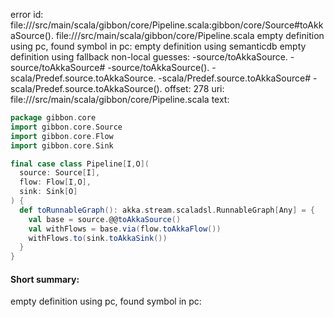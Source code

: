 error id: file://<WORKSPACE>/src/main/scala/gibbon/core/Pipeline.scala:gibbon/core/Source#toAkkaSource().
file://<WORKSPACE>/src/main/scala/gibbon/core/Pipeline.scala
empty definition using pc, found symbol in pc: 
empty definition using semanticdb
empty definition using fallback
non-local guesses:
	 -source/toAkkaSource.
	 -source/toAkkaSource#
	 -source/toAkkaSource().
	 -scala/Predef.source.toAkkaSource.
	 -scala/Predef.source.toAkkaSource#
	 -scala/Predef.source.toAkkaSource().
offset: 278
uri: file://<WORKSPACE>/src/main/scala/gibbon/core/Pipeline.scala
text:
```scala
package gibbon.core
import gibbon.core.Source
import gibbon.core.Flow
import gibbon.core.Sink

final case class Pipeline[I,O](
  source: Source[I],
  flow: Flow[I,O],
  sink: Sink[O]
) {
  def toRunnableGraph(): akka.stream.scaladsl.RunnableGraph[Any] = {
    val base = source.@@toAkkaSource()
    val withFlows = base.via(flow.toAkkaFlow())
    withFlows.to(sink.toAkkaSink())
  }
}

```


#### Short summary: 

empty definition using pc, found symbol in pc: 